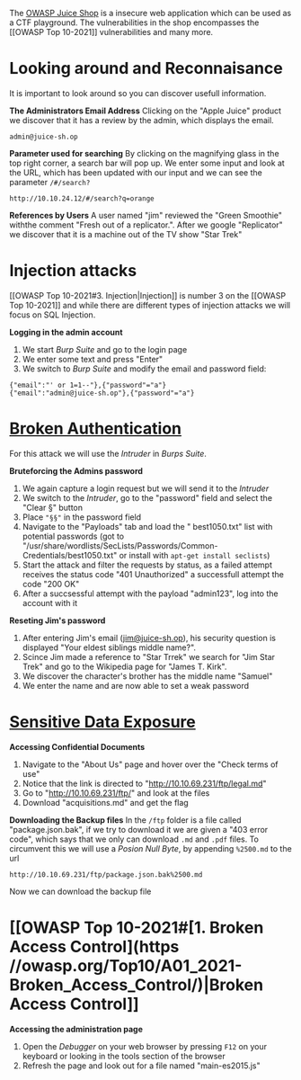 The [OWASP Juice Shop](https://owasp.org/www-project-juice-shop/#) is a insecure web application which can be used as a CTF playground. The vulnerabilities in the shop encompasses the [[OWASP Top 10-2021]] vulnerabilities and many more.

# Looking around and Reconnaisance
It is important to look around so you can discover usefull information.

**The Administrators Email Address**
Clicking on the "Apple Juice" product we discover that it has a review by the admin, which displays the email. 
```
admin@juice-sh.op
```

**Parameter used for searching**
By clicking on the magnifying glass in the top right corner, a search bar will pop up. We enter some input and look at the URL, which has been updated with our input and we can see the parameter `/#/search?`
```
http://10.10.24.12/#/search?q=orange
```

**References by Users**
A user named "jim" reviewed the "Green Smoothie" withthe comment "Fresh out of a replicator.". After we google "Replicator" we discover that it is a machine out of the TV show "Star Trek" 
# Injection attacks
[[OWASP Top 10-2021#3. Injection|Injection]] is number 3 on the [[OWASP Top 10-2021]] and while there are different types of injection attacks we will focus on SQL Injection.

**Logging in the admin account**
1. We start *Burp Suite* and go to the login page
2. We enter some text and press "Enter"
3. We switch to *Burp Suite* and modify the email and password field:
```
{"email":"' or 1=1--"},{"password"="a"}
{"email":"admin@juice-sh.op"},{"password"="a"}
```

# [Broken Authentication](https://owasp.org/www-project-top-ten/2017/A2_2017-Broken_Authentication.html)
For this attack we will use the *Intruder* in *Burps Suite*.

**Bruteforcing the Admins password**
1. We again capture a login request but we will send it to the *Intruder*
2. We switch to the *Intruder*, go to the "password" field and select the "Clear §" button
3. Place `"§§"` in the password field
4. Navigate to the "Payloads" tab and load the " best1050.txt" list with potential passwords (got to "/usr/share/wordlists/SecLists/Passwords/Common-Credentials/best1050.txt" or install with `apt-get install seclists`)
5. Start the attack and filter the requests by status, as a failed attempt receives the status code "401 Unauthorized" a successfull attempt the code "200 OK"
6. After a succsessful attempt with the payload "admin123", log into the account with it

**Reseting Jim's password**
1. After entering Jim's email (jim@juice-sh.op), his security question is displayed "Your eldest siblings middle name?". 
2. Scince Jim made a reference to "Star Trrek" we search for "Jim Star Trek" and go to the Wikipedia page for "James T. Kirk".
3. We discover the character's brother has the middle name "Samuel"
4. We enter the name and are now able to set a weak password

# [Sensitive Data Exposure](https://owasp.org/www-project-top-ten/OWASP_Top_Ten_2017/Top_10-2017_A3-Sensitive_Data_Exposure) 
**Accessing Confidential Documents**
1. Navigate to the "About Us" page and hover over the "Check terms of use"
2. Notice that the link is directed to "http://10.10.69.231/ftp/legal.md"
3. Go to "http://10.10.69.231/ftp/" and look at the files
4. Download "acquisitions.md" and get the flag

**Downloading the Backup files**
In the `/ftp` folder is a file called "package.json.bak", if we try to download it we are given a "403 error code", which says that we only can download `.md` and `.pdf` files.
To circumvent this we will use a *Posion Null Byte*, by appending `%2500.md` to the url
```
http://10.10.69.231/ftp/package.json.bak%2500.md
```
Now we can download the backup file

# [[OWASP Top 10-2021#[1. Broken Access Control](https //owasp.org/Top10/A01_2021-Broken_Access_Control/)|Broken Access Control]] 
**Accessing the administration page**
1. Open the *Debugger* on your web browser by pressing `F12` on your keyboard or looking in the tools section of the browser
2. Refresh the page and look out for a file named "main-es2015.js"